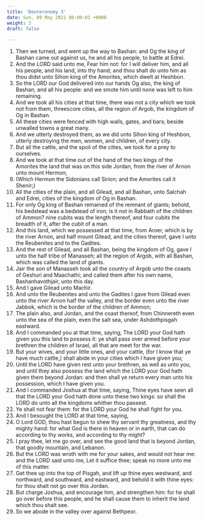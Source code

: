 ```yaml
---
title: 'Deuteronomy 3'
date: Sun, 09 May 2021 00:00:01 +0000
weight: 3
draft: false
  
---
```


1. Then we turned, and went up the way to Bashan: and Og the king of Bashan came out against us, he and all his people, to battle at Edrei.
2. And the LORD said unto me, Fear him not: for I will deliver him, and all his people, and his land, into thy hand; and thou shalt do unto him as thou didst unto Sihon king of the Amorites, which dwelt at Heshbon.
3. So the LORD our God delivered into our hands Og also, the king of Bashan, and all his people: and we smote him until none was left to him remaining.
4. And we took all his cities at that time, there was not a city which we took not from them, threescore cities, all the region of Argob, the kingdom of Og in Bashan.
5. All these cities were fenced with high walls, gates, and bars; beside unwalled towns a great many.
6. And we utterly destroyed them, as we did unto Sihon king of Heshbon, utterly destroying the men, women, and children, of every city.
7. But all the cattle, and the spoil of the cities, we took for a prey to ourselves.
8. And we took at that time out of the hand of the two kings of the Amorites the land that was on this side Jordan, from the river of Arnon unto mount Hermon;
9. (Which Hermon the Sidonians call Sirion; and the Amorites call it Shenir;)
10. All the cities of the plain, and all Gilead, and all Bashan, unto Salchah and Edrei, cities of the kingdom of Og in Bashan.
11. For only Og king of Bashan remained of the remnant of giants; behold, his bedstead was a bedstead of iron; is it not in Rabbath of the children of Ammon? nine cubits was the length thereof, and four cubits the breadth of it, after the cubit of a man.
12. And this land, which we possessed at that time, from Aroer, which is by the river Arnon, and half mount Gilead, and the cities thereof, gave I unto the Reubenites and to the Gadites.
13. And the rest of Gilead, and all Bashan, being the kingdom of Og, gave I unto the half tribe of Manasseh; all the region of Argob, with all Bashan, which was called the land of giants.
14. Jair the son of Manasseh took all the country of Argob unto the coasts of Geshuri and Maachathi; and called them after his own name, Bashanhavothjair, unto this day.
15. And I gave Gilead unto Machir.
16. And unto the Reubenites and unto the Gadites I gave from Gilead even unto the river Arnon half the valley, and the border even unto the river Jabbok, which is the border of the children of Ammon;
17. The plain also, and Jordan, and the coast thereof, from Chinnereth even unto the sea of the plain, even the salt sea, under Ashdothpisgah eastward.
18. And I commanded you at that time, saying, The LORD your God hath given you this land to possess it: ye shall pass over armed before your brethren the children of Israel, all that are meet for the war.
19. But your wives, and your little ones, and your cattle, (for I know that ye have much cattle,) shall abide in your cities which I have given you;
20. Until the LORD have given rest unto your brethren, as well as unto you, and until they also possess the land which the LORD your God hath given them beyond Jordan: and then shall ye return every man unto his possession, which I have given you.
21. And I commanded Joshua at that time, saying, Thine eyes have seen all that the LORD your God hath done unto these two kings: so shall the LORD do unto all the kingdoms whither thou passest.
22. Ye shall not fear them: for the LORD your God he shall fight for you.
23. And I besought the LORD at that time, saying,
24. O Lord GOD, thou hast begun to shew thy servant thy greatness, and thy mighty hand: for what God is there in heaven or in earth, that can do according to thy works, and according to thy might?
25. I pray thee, let me go over, and see the good land that is beyond Jordan, that goodly mountain, and Lebanon.
26. But the LORD was wroth with me for your sakes, and would not hear me: and the LORD said unto me, Let it suffice thee; speak no more unto me of this matter.
27. Get thee up into the top of Pisgah, and lift up thine eyes westward, and northward, and southward, and eastward, and behold it with thine eyes: for thou shalt not go over this Jordan.
28. But charge Joshua, and encourage him, and strengthen him: for he shall go over before this people, and he shall cause them to inherit the land which thou shalt see.
29. So we abode in the valley over against Bethpeor.
